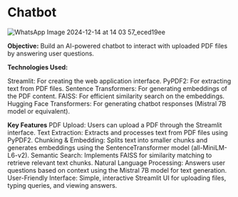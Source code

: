 # Chatbot
![WhatsApp Image 2024-12-14 at 14 03 57_eced19ee](https://github.com/user-attachments/assets/b2b75f53-0c75-4757-9d26-0e7ec5104c67)

**Objective:** Build an AI-powered chatbot to interact with uploaded PDF files by answering user questions.


**Technologies Used:**

Streamlit: For creating the web application interface.
PyPDF2: For extracting text from PDF files.
Sentence Transformers: For generating embeddings of the PDF content.
FAISS: For efficient similarity search on the embeddings.
Hugging Face Transformers: For generating chatbot responses (Mistral 7B model or equivalent).

**Key Features**
PDF Upload:
Users can upload a PDF through the Streamlit interface.
Text Extraction:
Extracts and processes text from PDF files using PyPDF2.
Chunking & Embedding:
Splits text into smaller chunks and generates embeddings using the SentenceTransformer model (all-MiniLM-L6-v2).
Semantic Search:
Implements FAISS for similarity matching to retrieve relevant text chunks.
Natural Language Processing:
Answers user questions based on context using the Mistral 7B model for text generation.
User-Friendly Interface:
Simple, interactive Streamlit UI for uploading files, typing queries, and viewing answers.

